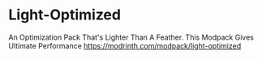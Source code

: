 # Light-Optimized
An Optimization Pack That's Lighter Than A Feather. This Modpack Gives Ultimate Performance
https://modrinth.com/modpack/light-optimized
